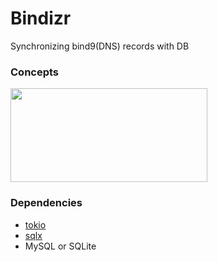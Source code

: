 # Bindizr

Synchronizing bind9(DNS) records with DB

### Concepts

<img src="https://github.com/user-attachments/assets/c53df52e-b658-404d-b9ea-b4a0756c0d49" width="315px" height="150x">

### Dependencies

- [tokio](https://tokio.rs/)
- [sqlx](https://github.com/launchbadge/sqlx)
- MySQL or SQLite
